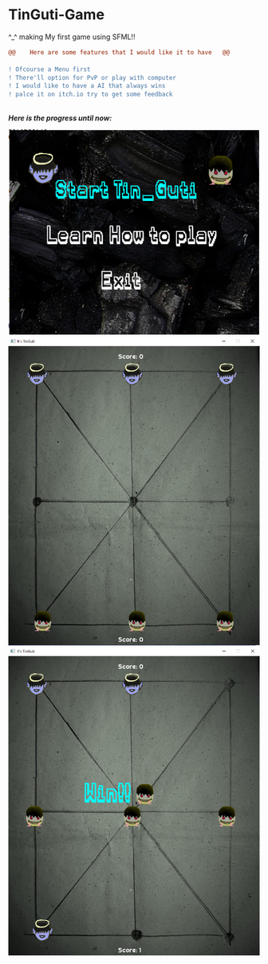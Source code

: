 # TinGuti-Game
^_^
making My first game using SFML!!

```diff
@@    Here are some features that I would like it to have   @@

! Ofcourse a Menu first 
! There'll option for PvP or play with computer
! I would like to have a AI that always wins
! palce it on itch.io try to get some feedback
      
```


  ***Here is the progress until now:***
      
<img src="https://github.com/jahidem/pc/blob/master/imagee/tinguti1.PNG" width="600">
<img src="https://github.com/jahidem/pc/blob/master/imagee/tinguti2.PNG" width="600">
<img src="https://github.com/jahidem/pc/blob/master/imagee/tinguti3.PNG" width="600">
